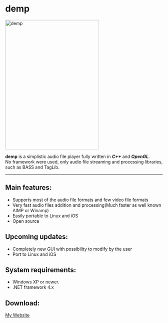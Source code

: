 # demp

<img src="http://www.debson.cc/screenshots/demp/demp-1.png" width="300" height="413" alt="demp">

**demp** is a simplistic audio file player fully written in ***C++*** and ***OpenGL***.  
No framework were used, only audio file streaming and processing libraries, such as BASS and TagLib.

***

## Main features:

* Supports most of the audio file formats and few video file formats  
* Very fast audio files addition and processing(Much faster as well known AIMP or Winamp)  
* Easily portable to Linux and iOS  
* Open source  

## Upcoming updates:
* Completely new GUI with possibility to modify by the user  
* Port to Linux and iOS

## System requirements:  
* Windows XP or newer.  
* .NET framework 4.x

## Download:
[My Website](http://www.debson.cc/)

